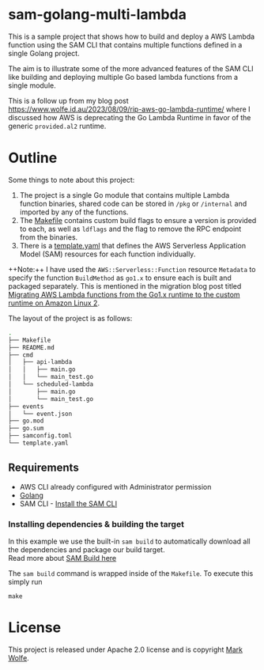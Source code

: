 # sam-golang-multi-lambda

This is a sample project that shows how to build and deploy a AWS Lambda function using the SAM CLI that contains multiple functions defined in a single Golang project.

The aim is to illustrate some of the more advanced features of the SAM CLI like building and deploying multiple Go based lambda functions from a single module.

This is a follow up from my blog post https://www.wolfe.id.au/2023/08/09/rip-aws-go-lambda-runtime/ where I discussed how AWS is deprecating the Go Lambda Runtime in favor of the generic `provided.al2` runtime.

# Outline

Some things to note about this project:

1. The project is a single Go module that contains multiple Lambda function binaries, shared code can be stored in `/pkg` or `/internal` and imported by any of the functions.
2. The [Makefile](Makefile) contains custom build flags to ensure a version is provided to each, as well as `ldflags` and the flag to remove the RPC endpoint from the binaries.
3. There is a [template.yaml](template.yaml) that defines the AWS Serverless Application Model (SAM) resources for each function individually.

++Note:++ I have used the `AWS::Serverless::Function` resource `Metadata` to specify the function `BuildMethod` as `go1.x` to ensure each is built and packaged separately. This is mentioned in the migration blog post titled [Migrating AWS Lambda functions from the Go1.x runtime to the custom runtime on Amazon Linux 2](https://aws.amazon.com/blogs/compute/migrating-aws-lambda-functions-from-the-go1-x-runtime-to-the-custom-runtime-on-amazon-linux-2/).

The layout of the project is as follows:

```bash
.
├── Makefile
├── README.md
├── cmd
│   ├── api-lambda
│   │   ├── main.go
│   │   └── main_test.go
│   └── scheduled-lambda
│       ├── main.go
│       └── main_test.go
├── events
│   └── event.json
├── go.mod
├── go.sum
├── samconfig.toml
└── template.yaml
```

## Requirements

* AWS CLI already configured with Administrator permission
* [Golang](https://golang.org)
* SAM CLI - [Install the SAM CLI](https://docs.aws.amazon.com/serverless-application-model/latest/developerguide/serverless-sam-cli-install.html)

### Installing dependencies & building the target 

In this example we use the built-in `sam build` to automatically download all the dependencies and package our build target.   
Read more about [SAM Build here](https://docs.aws.amazon.com/serverless-application-model/latest/developerguide/sam-cli-command-reference-sam-build.html) 

The `sam build` command is wrapped inside of the `Makefile`. To execute this simply run
 
```shell
make
```

# License

This project is released under Apache 2.0 license and is copyright [Mark Wolfe](https://www.wolfe.id.au).